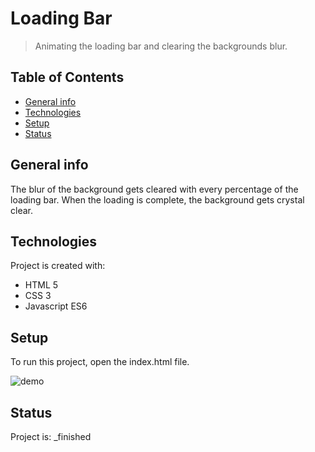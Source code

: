 # Loading Bar
> Animating the loading bar and clearing the backgrounds blur.

## Table of Contents
* [General info](#general-info)
* [Technologies](#technologies)
* [Setup](#setup)
* [Status](#status)

## General info
The blur of the background gets cleared with every percentage of the loading bar. When the loading is complete, the background gets crystal clear.
	
## Technologies
Project is created with:
* HTML 5
* CSS 3
* Javascript ES6
	
## Setup
To run this project, open the index.html file.

![demo](/demo/loadingAnimation.gif)

## Status
Project is:  _finished
